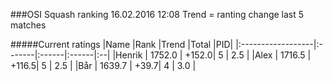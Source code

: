 ###OSI Squash ranking 16.02.2016 12:08
Trend = ranting change last 5 matches

#####Current ratings
|Name              |Rank   |Trend |Total  |PID|
|:------------------|:-------|:------|:------|:--|
|Henrik             | 1752.0 | +152.0| 5 | 2.5 |
|Alex               | 1716.5 | +116.5| 5 | 2.5 |
|Bår                | 1639.7 | +39.7| 4 | 3.0 |
